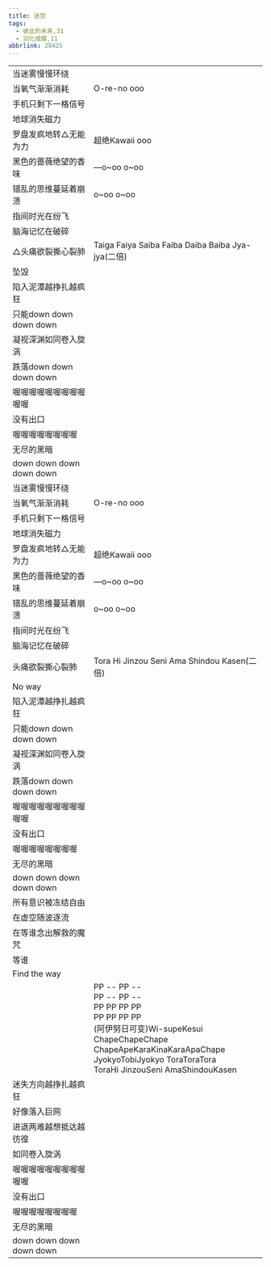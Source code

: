 ```yaml
---
title: 迷宫
tags:
  - 彼此的未来,31
  - 羽化成蝶,11
abbrlink: 28425
---
```

|      |      |
|--|--|
|当迷雾慢慢环绕|      |
|当氧气渐渐消耗|O-re-no ooo|
|手机只剩下一格信号|      |
|地球消失磁力|      |
|罗盘发疯地转△无能为力|超绝Kawaii ooo|
|黑色的蔷薇绝望的香味|—o~oo o~oo|
|错乱的思维蔓延着崩溃|o~oo o~oo|
|指间时光在纷飞|      |
|脑海记忆在破碎|      |
|△头痛欲裂撕心裂肺|Taiga Faiya Saiba Faiba Daiba Baiba Jya-jya(二倍)|
|坠毁|      |
|陷入泥潭越挣扎越疯狂|      |
|只能down down down down|      |
|凝视深渊如同卷入旋涡|      |
|跌落down down down down|      |
|喔喔喔喔喔喔喔喔喔喔喔|      |
|没有出口|      |
|喔喔喔喔喔喔喔喔|      |
|无尽的黑暗|      |
|down down down down down|      |
|当迷雾慢慢环绕|      |
|当氧气渐渐消耗|O-re-no ooo|
|手机只剩下一格信号|      |
|地球消失磁力|      |
|罗盘发疯地转△无能为力|超绝Kawaii ooo|
|黑色的蔷薇绝望的香味|—o~oo o~oo|
|错乱的思维蔓延着崩溃|o~oo o~oo|
|指间时光在纷飞|      |
|脑海记忆在破碎|      |
|头痛欲裂撕心裂肺|Tora Hi Jinzou Seni Ama Shindou Kasen(二倍)||
|No way|      |
|陷入泥潭越挣扎越疯狂|      |
|只能down down down down|      |
|凝视深渊如同卷入旋涡|      |
|跌落down down down down|      |
|喔喔喔喔喔喔喔喔喔喔喔|      |
|没有出口|      |
|喔喔喔喔喔喔喔喔|      |
|无尽的黑暗|      |
|down down down down down|      |
|所有意识被冻结自由|      |
|在虚空随波逐流|      |
|在等谁念出解救的魔咒|      |
|等谁|      |
|Find the way|      |
|      |PP -- PP --<br>PP -- PP --<br>PP PP PP PP<br>PP PP PP PP<br> (阿伊努日可变)Wi-supeKesui ChapeChapeChape<br>ChapeApeKaraKinaKaraApaChape<br>JyokyoTobiJyokyo ToraToraTora<br>ToraHi JinzouSeni AmaShindouKasen|
|迷失方向越挣扎越疯狂|      |
|好像落入巨网|      |
|进退两难越想抵达越彷徨|      |
|如同卷入旋涡|      |
|喔喔喔喔喔喔喔喔喔喔喔|      |
|没有出口|      |
|喔喔喔喔喔喔喔喔|      |
|无尽的黑暗|      |
|down down down down down|      |